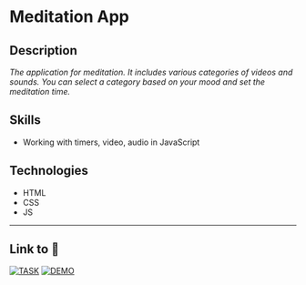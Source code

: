 # Meditation App

## Description
*The application for meditation. It includes various categories of videos and sounds. You can select a category based on your mood and set the meditation time.*

## Skills
- Working with timers, video, audio in JavaScript

## Technologies
- HTML
- CSS
- JS

---
## Link to :link:
[![TASK](https://img.shields.io/badge/-TASK-gold?style=flat)](https://github.com/rolling-scopes-school/tasks/blob/master/tasks/stage-0/projects.md#task-3-meditation-app-20)
[![DEMO](https://img.shields.io/badge/-DEMO-black?style=flat)](https://bespacefor.github.io/meditation-app/)
